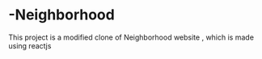 # -Neighborhood
This project is a  modified clone of  Neighborhood  website , which is made using reactjs
